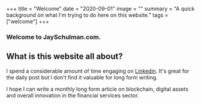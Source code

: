 +++
title = "Welcome"
date = "2020-09-01"
image = ""
summary = "A quick background on what I'm trying to do here on this website."
tags = ["welcome"]
+++

### Welcome to JaySchulman.com.

## What is this website all about?

I spend a considerable amount of time engaging on [Linkedin](https://www.linkedin.com/in/jschulman).  It's great for the daily post but I don't find it valuable for long form writing.

I hope I can write a monthly long form article on blockchain, digital assets and overall innovation in the financial services sector.